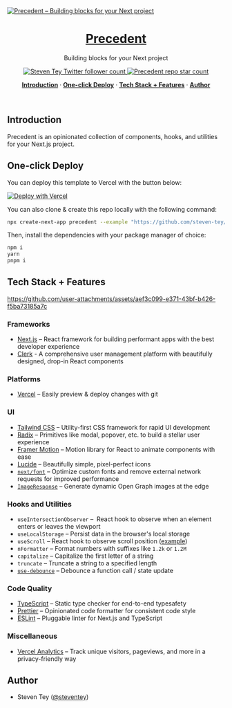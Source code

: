 <a href="https://precedent.dev">
  <img alt="Precedent – Building blocks for your Next project" src="https://precedent.dev/opengraph-image" />
  <h1 align="center">Precedent</h1>
</a>

<p align="center">
  Building blocks for your Next project
</p>

<p align="center">
  <a href="https://twitter.com/steventey">
    <img src="https://img.shields.io/twitter/follow/steventey?style=flat&label=steventey&logo=twitter&color=0bf&logoColor=fff" alt="Steven Tey Twitter follower count" />
  </a>
  <a href="https://github.com/steven-tey/precedent">
    <img src="https://img.shields.io/github/stars/steven-tey/precedent?label=steven-tey%2Fprecedent" alt="Precedent repo star count" />
  </a>
</p>

<p align="center">
  <a href="#introduction"><strong>Introduction</strong></a> ·
  <a href="#one-click-deploy"><strong>One-click Deploy</strong></a> ·
  <a href="#tech-stack--features"><strong>Tech Stack + Features</strong></a> ·
  <a href="#author"><strong>Author</strong></a>
</p>
<br/>

## Introduction

Precedent is an opinionated collection of components, hooks, and utilities for your Next.js project.

## One-click Deploy

You can deploy this template to Vercel with the button below:

[![Deploy with Vercel](https://vercel.com/button)](https://vercel.com/new/clone?repository-url=https%3A%2F%2Fgithub.com%2Fsteven-tey%2Fprecedent&project-name=precedent&repository-name=precedent&demo-title=Precedent&demo-description=An%20opinionated%20collection%20of%20components%2C%20hooks%2C%20and%20utilities%20for%20your%20Next%20project.&demo-url=https%3A%2F%2Fprecedent.dev&demo-image=https%3A%2F%2Fprecedent.dev%2Fopengraph-image&env=NEXT_PUBLIC_CLERK_PUBLISHABLE_KEY,CLERK_SECRET_KEY&envDescription=Create%20a%20Clerk%20application%20to%20get%20these%20variables%3A&envLink=https%3A%2F%2Fdashboard.clerk.com%2Fapps%2Fnew)

You can also clone & create this repo locally with the following command:

```bash
npx create-next-app precedent --example "https://github.com/steven-tey/precedent"
```

Then, install the dependencies with your package manager of choice:

```bash
npm i
yarn
pnpm i
```

## Tech Stack + Features

https://github.com/user-attachments/assets/aef3c099-e371-43bf-b426-f5ba73185a7c

### Frameworks

- [Next.js](https://nextjs.org/) – React framework for building performant apps with the best developer experience
- [Clerk](https://go.clerk.com/precedent) - A comprehensive user management platform with beautifully designed, drop-in React components

### Platforms

- [Vercel](https://vercel.com/) – Easily preview & deploy changes with git

### UI

- [Tailwind CSS](https://tailwindcss.com/) – Utility-first CSS framework for rapid UI development
- [Radix](https://www.radix-ui.com/) – Primitives like modal, popover, etc. to build a stellar user experience
- [Framer Motion](https://framer.com/motion) – Motion library for React to animate components with ease
- [Lucide](https://lucide.dev/) – Beautifully simple, pixel-perfect icons
- [`next/font`](https://nextjs.org/docs/basic-features/font-optimization) – Optimize custom fonts and remove external network requests for improved performance
- [`ImageResponse`](https://nextjs.org/docs/app/api-reference/functions/image-response) – Generate dynamic Open Graph images at the edge

### Hooks and Utilities

- `useIntersectionObserver` –  React hook to observe when an element enters or leaves the viewport
- `useLocalStorage` – Persist data in the browser's local storage
- `useScroll` – React hook to observe scroll position ([example](https://github.com/steven-tey/precedent/blob/main/components/layout/navbar.tsx#L12))
- `nFormatter` – Format numbers with suffixes like `1.2k` or `1.2M`
- `capitalize` – Capitalize the first letter of a string
- `truncate` – Truncate a string to a specified length
- [`use-debounce`](https://www.npmjs.com/package/use-debounce) – Debounce a function call / state update

### Code Quality

- [TypeScript](https://www.typescriptlang.org/) – Static type checker for end-to-end typesafety
- [Prettier](https://prettier.io/) – Opinionated code formatter for consistent code style
- [ESLint](https://eslint.org/) – Pluggable linter for Next.js and TypeScript

### Miscellaneous

- [Vercel Analytics](https://vercel.com/analytics) – Track unique visitors, pageviews, and more in a privacy-friendly way

## Author

- Steven Tey ([@steventey](https://twitter.com/steventey))
